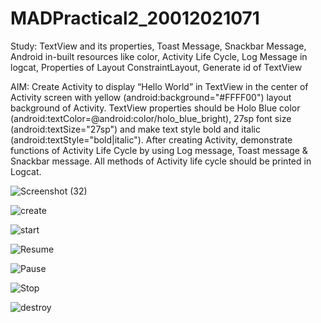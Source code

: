 # MADPractical2_20012021071

Study: TextView and its properties, Toast Message, Snackbar Message, Android in-built resources like color, Activity Life Cycle, Log Message in logcat, Properties of Layout ConstraintLayout, Generate id of TextView

AIM: Create Activity to display “Hello World” in TextView in the center of Activity screen with yellow (android:background="#FFFF00") layout background of Activity. TextView properties should be Holo Blue color (android:textColor=@android:color/holo_blue_bright), 27sp font size (android:textSize="27sp") and make text style bold and italic (android:textStyle="bold|italic"). After creating Activity, demonstrate functions of Activity Life Cycle by using Log message, Toast message & Snackbar message. All methods of Activity life cycle should be printed in Logcat.

![Screenshot (32)](https://user-images.githubusercontent.com/79136692/187059232-75a9d33c-4a30-4a6d-a4dd-ace611a06edb.png)

![create](https://user-images.githubusercontent.com/79136692/187060990-0f1e7c21-0c44-42be-a603-08b493698ae7.png)

![start](https://user-images.githubusercontent.com/79136692/187060998-6faca9ee-0e73-4dd8-9a15-2e2ecd2b6a44.png)

![Resume](https://user-images.githubusercontent.com/79136692/187061008-e9f087ff-0900-47c7-ae67-2de8d1bcc529.png)

![Pause](https://user-images.githubusercontent.com/79136692/187061017-11eef7d0-1a9a-49d5-9d17-e819c8a1978b.png)

![Stop](https://user-images.githubusercontent.com/79136692/187061033-83d573e4-2b17-43bd-8a34-6a1c58918f68.png)

![destroy](https://user-images.githubusercontent.com/79136692/187061037-89028d35-da13-413a-9223-eba35d780c33.png)




